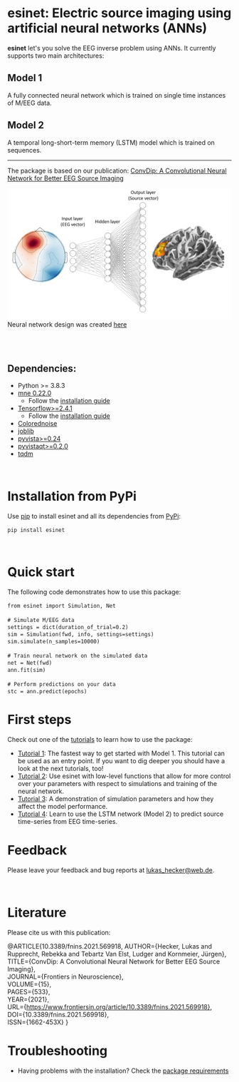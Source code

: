 # esinet: Electric source imaging using artificial neural networks (ANNs)

**esinet** let's you solve the EEG inverse problem using ANNs. It currently supports two main architectures:
## Model 1

A fully connected neural network which is trained on single time instances of M/EEG data.

## Model 2

A temporal long-short-term memory (LSTM) model which is trained on sequences.

---

The package is based on our publication: [ConvDip: A Convolutional Neural Network for Better EEG Source Imaging](https://www.frontiersin.org/articles/10.3389/fnins.2021.569918/full)

![esinet](/assets/esinet.png)
Neural network design was created [here](http://alexlenail.me/NN-SVG/index.html)

<br/><br/>

## Dependencies:
* Python >= 3.8.3
* [mne 0.22.0](https://mne.tools/stable/index.html)
  * Follow the [installation guide](https://mne.tools/stable/install/mne_python.html#installing-mne-python-and-its-dependencies)
* [Tensorflow>=2.4.1](https://www.tensorflow.org/)
  * Follow the [installation guide](https://www.tensorflow.org/install)
* [Colorednoise](https://github.com/felixpatzelt/colorednoise)
* [joblib](https://joblib.readthedocs.io/en/latest/#)
* [pyvista>=0.24](https://docs.pyvista.org/)
* [pyvistaqt>=0.2.0](https://qtdocs.pyvista.org/)
* [tqdm](https://github.com/tqdm/tqdm)

<br/>

# Installation from PyPi
Use [pip](https://pip.pypa.io/en/stable/) to install esinet and all its
dependencies from [PyPi](https://pypi.org/):

```
pip install esinet
```

<br/>

# Quick start
The following code demonstrates how to use this package:

```
from esinet import Simulation, Net

# Simulate M/EEG data
settings = dict(duration_of_trial=0.2)
sim = Simulation(fwd, info, settings=settings)
sim.simulate(n_samples=10000)

# Train neural network on the simulated data
net = Net(fwd)
ann.fit(sim)

# Perform predictions on your data
stc = ann.predict(epochs)

```

# First steps

Check out one of the [tutorials](tutorials/) to learn how to use the package:

* [Tutorial 1](tutorials/tutorial_1.ipynb): The fastest way to get started with Model 1. This tutorial can be used as an entry point. If you want to dig deeper you should have a look at the next tutorials, too!
* [Tutorial 2](tutorials/tutorial_2.ipynb): Use esinet with low-level functions that allow for more control over your parameters with respect to simulations and training of the neural network.
* [Tutorial 3](tutorials/tutorial_3.ipynb): A demonstration of simulation parameters and how they affect the model performance.
* [Tutorial 4](tutorials/tutorial_4.ipynb): Learn to use the LSTM network (Model 2) to predict source time-series from EEG time-series.


# Feedback
Please leave your feedback and bug reports at lukas_hecker@web.de.

<br/>

# Literature
Please cite us with this publication:

@ARTICLE{10.3389/fnins.2021.569918,
AUTHOR={Hecker, Lukas and Rupprecht, Rebekka and Tebartz Van Elst, Ludger and Kornmeier, Jürgen},   
TITLE={ConvDip: A Convolutional Neural Network for Better EEG Source Imaging},      
JOURNAL={Frontiers in Neuroscience},      
VOLUME={15},      
PAGES={533},     
YEAR={2021},      
URL={https://www.frontiersin.org/article/10.3389/fnins.2021.569918},       
DOI={10.3389/fnins.2021.569918},      
ISSN={1662-453X}
}

# Troubleshooting
* Having problems with the installation? Check the [package requirements](requirements.txt)

